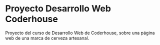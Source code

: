 # Proyecto Desarrollo Web Coderhouse
Proyecto del curso de Desarrollo Web de Coderhouse, sobre una página web de una marca de cerveza artesanal.
